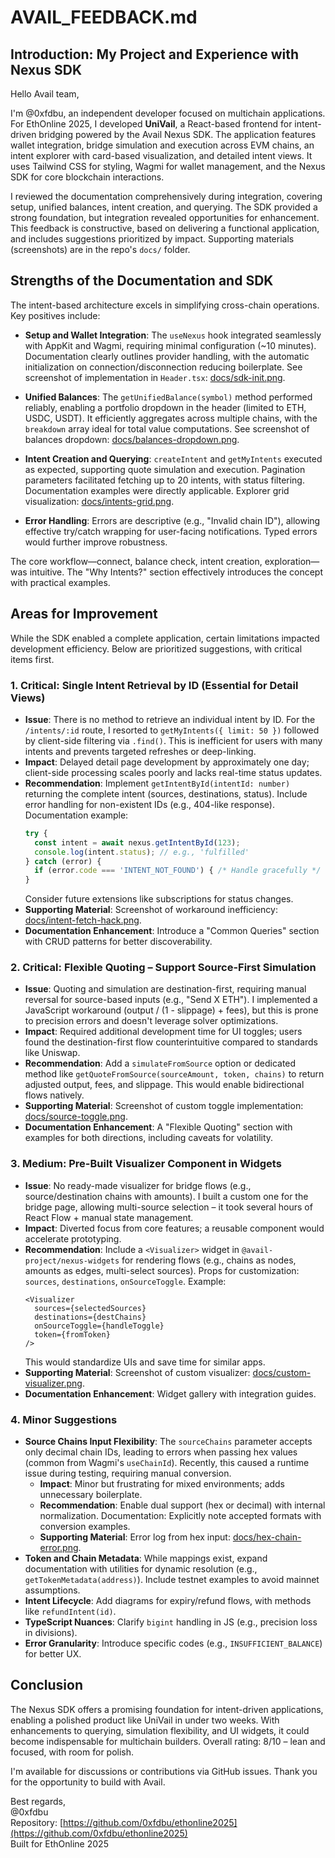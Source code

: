 # AVAIL_FEEDBACK.md

## Introduction: My Project and Experience with Nexus SDK

Hello Avail team,

I'm @0xfdbu, an independent developer focused on multichain applications. For EthOnline 2025, I developed **UniVail**, a React-based frontend for intent-driven bridging powered by the Avail Nexus SDK. The application features wallet integration, bridge simulation and execution across EVM chains, an intent explorer with card-based visualization, and detailed intent views. It uses Tailwind CSS for styling, Wagmi for wallet management, and the Nexus SDK for core blockchain interactions.

I reviewed the documentation comprehensively during integration, covering setup, unified balances, intent creation, and querying. The SDK provided a strong foundation, but integration revealed opportunities for enhancement. This feedback is constructive, based on delivering a functional application, and includes suggestions prioritized by impact. Supporting materials (screenshots) are in the repo's `docs/` folder.

## Strengths of the Documentation and SDK

The intent-based architecture excels in simplifying cross-chain operations. Key positives include:

- **Setup and Wallet Integration**: The `useNexus` hook integrated seamlessly with AppKit and Wagmi, requiring minimal configuration (~10 minutes). Documentation clearly outlines provider handling, with the automatic initialization on connection/disconnection reducing boilerplate. See screenshot of implementation in `Header.tsx`: [docs/sdk-init.png](docs/sdk-init.png).

- **Unified Balances**: The `getUnifiedBalance(symbol)` method performed reliably, enabling a portfolio dropdown in the header (limited to ETH, USDC, USDT). It efficiently aggregates across multiple chains, with the `breakdown` array ideal for total value computations. See screenshot of balances dropdown: [docs/balances-dropdown.png](docs/balances-dropdown.png).

- **Intent Creation and Querying**: `createIntent` and `getMyIntents` executed as expected, supporting quote simulation and execution. Pagination parameters facilitated fetching up to 20 intents, with status filtering. Documentation examples were directly applicable. Explorer grid visualization: [docs/intents-grid.png](docs/intents-grid.png).

- **Error Handling**: Errors are descriptive (e.g., "Invalid chain ID"), allowing effective try/catch wrapping for user-facing notifications. Typed errors would further improve robustness.

The core workflow—connect, balance check, intent creation, exploration—was intuitive. The "Why Intents?" section effectively introduces the concept with practical examples.

## Areas for Improvement

While the SDK enabled a complete application, certain limitations impacted development efficiency. Below are prioritized suggestions, with critical items first.

### 1. **Critical: Single Intent Retrieval by ID (Essential for Detail Views)**
   - **Issue**: There is no method to retrieve an individual intent by ID. For the `/intents/:id` route, I resorted to `getMyIntents({ limit: 50 })` followed by client-side filtering via `.find()`. This is inefficient for users with many intents and prevents targeted refreshes or deep-linking.
   - **Impact**: Delayed detail page development by approximately one day; client-side processing scales poorly and lacks real-time status updates.
   - **Recommendation**: Implement `getIntentById(intentId: number)` returning the complete intent (sources, destinations, status). Include error handling for non-existent IDs (e.g., 404-like response). Documentation example:
     ```ts
     try {
       const intent = await nexus.getIntentById(123);
       console.log(intent.status); // e.g., 'fulfilled'
     } catch (error) {
       if (error.code === 'INTENT_NOT_FOUND') { /* Handle gracefully */ }
     }
     ```
     Consider future extensions like subscriptions for status changes.
   - **Supporting Material**: Screenshot of workaround inefficiency: [docs/intent-fetch-hack.png](docs/intent-fetch-hack.png).
   - **Documentation Enhancement**: Introduce a "Common Queries" section with CRUD patterns for better discoverability.

### 2. **Critical: Flexible Quoting – Support Source-First Simulation**
   - **Issue**: Quoting and simulation are destination-first, requiring manual reversal for source-based inputs (e.g., "Send X ETH"). I implemented a JavaScript workaround (output / (1 - slippage) + fees), but this is prone to precision errors and doesn't leverage solver optimizations.
   - **Impact**: Required additional development time for UI toggles; users found the destination-first flow counterintuitive compared to standards like Uniswap.
   - **Recommendation**: Add a `simulateFromSource` option or dedicated method like `getQuoteFromSource(sourceAmount, token, chains)` to return adjusted output, fees, and slippage. This would enable bidirectional flows natively.
   - **Supporting Material**: Screenshot of custom toggle implementation: [docs/source-toggle.png](docs/source-toggle.png).
   - **Documentation Enhancement**: A "Flexible Quoting" section with examples for both directions, including caveats for volatility.

### 3. **Medium: Pre-Built Visualizer Component in Widgets**
   - **Issue**: No ready-made visualizer for bridge flows (e.g., source/destination chains with amounts). I built a custom one for the bridge page, allowing multi-source selection – it took several hours of React Flow + manual state management.
   - **Impact**: Diverted focus from core features; a reusable component would accelerate prototyping.
   - **Recommendation**: Include a `<Visualizer>` widget in `@avail-project/nexus-widgets` for rendering flows (e.g., chains as nodes, amounts as edges, multi-select sources). Props for customization: `sources`, `destinations`, `onSourceToggle`. Example:
     ```tsx
     <Visualizer
       sources={selectedSources}
       destinations={destChains}
       onSourceToggle={handleToggle}
       token={fromToken}
     />
     ```
     This would standardize UIs and save time for similar apps.
   - **Supporting Material**: Screenshot of custom visualizer: [docs/custom-visualizer.png](docs/custom-visualizer.png).
   - **Documentation Enhancement**: Widget gallery with integration guides.

### 4. **Minor Suggestions**
   - **Source Chains Input Flexibility**: The `sourceChains` parameter accepts only decimal chain IDs, leading to errors when passing hex values (common from Wagmi's `useChainId`). Recently, this caused a runtime issue during testing, requiring manual conversion.
     - **Impact**: Minor but frustrating for mixed environments; adds unnecessary boilerplate.
     - **Recommendation**: Enable dual support (hex or decimal) with internal normalization. Documentation: Explicitly note accepted formats with conversion examples.
     - **Supporting Material**: Error log from hex input: [docs/hex-chain-error.png](docs/hex-chain-error.png).
   - **Token and Chain Metadata**: While mappings exist, expand documentation with utilities for dynamic resolution (e.g., `getTokenMetadata(address)`). Include testnet examples to avoid mainnet assumptions.
   - **Intent Lifecycle**: Add diagrams for expiry/refund flows, with methods like `refundIntent(id)`.
   - **TypeScript Nuances**: Clarify `bigint` handling in JS (e.g., precision loss in divisions).
   - **Error Granularity**: Introduce specific codes (e.g., `INSUFFICIENT_BALANCE`) for better UX.

## Conclusion

The Nexus SDK offers a promising foundation for intent-driven applications, enabling a polished product like UniVail in under two weeks. With enhancements to querying, simulation flexibility, and UI widgets, it could become indispensable for multichain builders. Overall rating: 8/10 – lean and focused, with room for polish.

I'm available for discussions or contributions via GitHub issues. Thank you for the opportunity to build with Avail.

Best regards,  
@0xfdbu  
Repository: [https://github.com/0xfdbu/ethonline2025](https://github.com/0xfdbu/ethonline2025)  
Built for EthOnline 2025